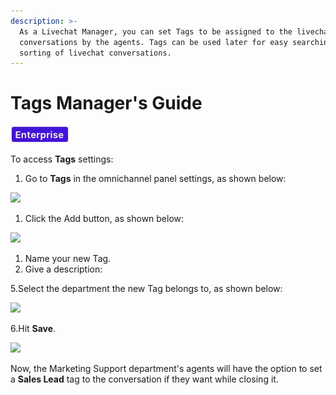 ```yaml
---
description: >-
  As a Livechat Manager, you can set Tags to be assigned to the livechat
  conversations by the agents. Tags can be used later for easy searching and
  sorting of livechat conversations.
---
```


# Tags Manager's Guide

![](../../.gitbook/assets/2021-06-10_22-31-38%20%283%29%20%283%29%20%283%29%20%283%29.jpg)

To access **Tags** settings:

1. Go to **Tags** in the omnichannel panel settings, as shown below:

![](../../.gitbook/assets/0%20%2815%29.png)

1. Click the Add button, as shown below:

![](../../.gitbook/assets/1%20%2815%29.png)

1. Name your new Tag.
2. Give a description:

5.Select the department the new Tag belongs to, as shown below:

![](../../.gitbook/assets/2%20%2814%29.png)

6.Hit **Save**.

![](../../.gitbook/assets/3%20%2814%29.png)

Now, the Marketing Support department's agents will have the option to set a **Sales Lead** tag to the conversation if they want while closing it.

